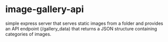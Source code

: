 # image-gallery-api
simple express server that serves static images from a folder and provides an API endpoint (/gallery_data) that returns a JSON structure containing categories of images.
